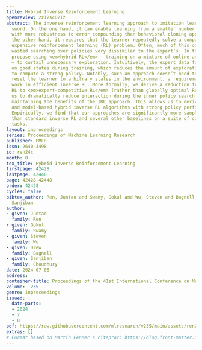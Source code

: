 ```yaml
---
title: Hybrid Inverse Reinforcement Learning
openreview: 2zI2scD2Iz
abstract: The inverse reinforcement learning approach to imitation learning is a double-edged
  sword. On the one hand, it can enable learning from a smaller number of expert demonstrations
  with more robustness to error compounding than behavioral cloning approaches. On
  the other hand, it requires that the learner repeatedly solve a computationally
  expensive reinforcement learning (RL) problem. Often, much of this computation is
  wasted searching over policies very dissimilar to the expert’s. In this work, we
  propose using <em>hybrid RL</em> – training on a mixture of online and expert data
  – to curtail unnecessary exploration. Intuitively, the expert data focuses the learner
  on good states during training, which reduces the amount of exploration required
  to compute a strong policy. Notably, such an approach doesn’t need the ability to
  reset the learner to arbitrary states in the environment, a requirement of prior
  work in efficient inverse RL. More formally, we derive a reduction from inverse
  RL to <em>expert-competitive RL</em> (rather than globally optimal RL) that allows
  us to dramatically reduce interaction during the inner policy search loop while
  maintaining the benefits of the IRL approach. This allows us to derive both model-free
  and model-based hybrid inverse RL algorithms with strong policy performance guarantees.
  Empirically, we find that our approaches are significantly more sample efficient
  than standard inverse RL and several other baselines on a suite of continuous control
  tasks.
layout: inproceedings
series: Proceedings of Machine Learning Research
publisher: PMLR
issn: 2640-3498
id: ren24c
month: 0
tex_title: Hybrid Inverse Reinforcement Learning
firstpage: 42428
lastpage: 42448
page: 42428-42448
order: 42428
cycles: false
bibtex_author: Ren, Juntao and Swamy, Gokul and Wu, Steven and Bagnell, Drew and Choudhury,
  Sanjiban
author:
- given: Juntao
  family: Ren
- given: Gokul
  family: Swamy
- given: Steven
  family: Wu
- given: Drew
  family: Bagnell
- given: Sanjiban
  family: Choudhury
date: 2024-07-08
address:
container-title: Proceedings of the 41st International Conference on Machine Learning
volume: '235'
genre: inproceedings
issued:
  date-parts:
  - 2024
  - 7
  - 8
pdf: https://raw.githubusercontent.com/mlresearch/v235/main/assets/ren24c/ren24c.pdf
extras: []
# Format based on Martin Fenner's citeproc: https://blog.front-matter.io/posts/citeproc-yaml-for-bibliographies/
---
```

